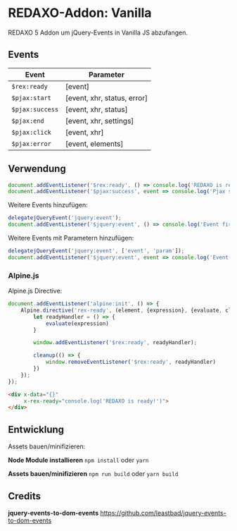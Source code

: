 # REDAXO-Addon: Vanilla

REDAXO 5 Addon um jQuery-Events in Vanilla JS abzufangen.

## Events

Event | Parameter
----- | ----------
`$rex:ready` | [event]
`$pjax:start` | [event, xhr, status, error]
`$pjax:success` | [event, xhr, status]
`$pjax:end` | [event, xhr, settings]
`$pjax:click` | [event, xhr]
`$pjax:error` | [event, elements]

## Verwendung

```javascript
document.addEventListener('$rex:ready', () => console.log('REDAXO is ready'));
document.addEventListener('$pjax:success', event => console.log('Pjax succeeded', event.detail.xhr, event.detail.status));
```

Weitere Events hinzufügen:

```javascript
delegatejQueryEvent('jquery:event');
document.addEventListener('$jquery:event', () => console.log('Event fired'));
```

Weitere Events mit Parametern hinzufügen:

```javascript
delegatejQueryEvent('jquery:event', ['event', 'param']);
document.addEventListener('$jquery:event', event => console.log('Event fired', event.detail.param));
```

### Alpine.js

Alpine.js Directive:

```javascript
document.addEventListener('alpine:init', () => {
    Alpine.directive('rex-ready', (element, {expression}, {evaluate, cleanup}) => {
        let readyHandler = () => {
            evaluate(expression)
        }

        window.addEventListener('$rex:ready', readyHandler);

        cleanup(() => {
            window.removeEventListener('$rex:ready', readyHandler)
        })
    });
});
```

```html
<div x-data="{}"
     x-rex-ready="console.log('REDAXO is ready!')">
</div>
```

## Entwicklung

Assets bauen/minifizieren:

**Node Module installieren**
`npm install` oder `yarn`

**Assets bauen/minifizieren**
`npm run build` oder `yarn build`


## Credits

**jquery-events-to-dom-events**
https://github.com/leastbad/jquery-events-to-dom-events

